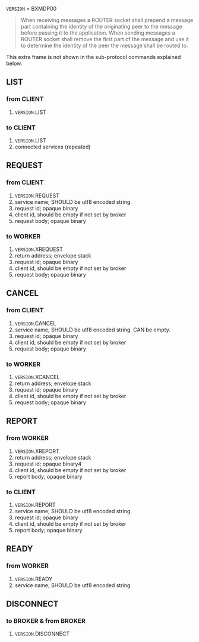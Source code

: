 
`VERSION` = BXMDP00


> When receiving messages a ROUTER socket shall prepend a message part
> containing the identity of the originating peer to the message before passing
> it to the application. When sending messages a ROUTER socket shall remove the
> first part of the message and use it to determine the identity of the peer the
> message shall be routed to.

This extra frame is not shown in the sub-protocol commands explained below.


## LIST

### from CLIENT

1. `VERSION`.LIST

### to CLIENT

1. `VERSION`.LIST
2. connected services (repeated)

## REQUEST

### from CLIENT

1. `VERSION`.REQUEST
2. service name; SHOULD be utf8 encoded string.
3. request id; opaque binary
4. client id, should be empty if not set by broker
5. request body; opaque binary

### to WORKER

1. `VERSION`.XREQUEST
2. return address; envelope stack
3. request id; opaque binary
4. client id, should be empty if not set by broker
5. request body; opaque binary


## CANCEL

### from CLIENT

1. `VERSION`.CANCEL
2. service name; SHOULD be utf8 encoded string. CAN be empty.
3. request id; opaque binary
4. client id, should be empty if not set by broker
5. request body; opaque binary

### to WORKER

1. `VERSION`.XCANCEL
2. return address; envelope stack
3. request id; opaque binary
4. client id, should be empty if not set by broker
5. request body; opaque binary


## REPORT

### from WORKER

1. `VERSION`.XREPORT
2. return address; envelope stack
3. request id; opaque binary4
4. client id, should be empty if not set by broker
5. report body; opaque binary

### to CLIENT

1. `VERSION`.REPORT
3. service name; SHOULD be utf8 encoded string.
2. request id; opaque binary
4. client id, should be empty if not set by broker
5. report body; opaque binary


## READY

### from WORKER

1. `VERSION`.READY
2. service name; SHOULD be utf8 encoded string.


## DISCONNECT

### to BROKER & from BROKER

1. `VERSION`.DISCONNECT

